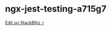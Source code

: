 # ngx-jest-testing-a715g7

[Edit on StackBlitz ⚡️](https://stackblitz.com/edit/ngx-jest-testing-a715g7)